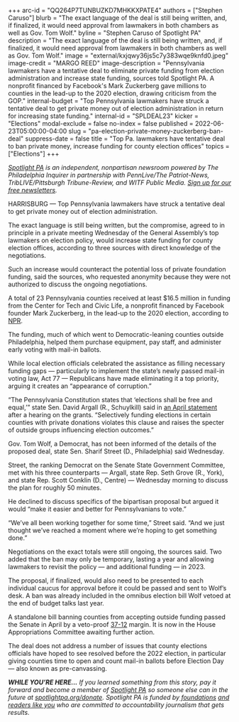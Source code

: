 +++
arc-id = "QQ264P7TUNBUZKD7MHKKXPATE4"
authors = ["Stephen Caruso"]
blurb = "The exact language of the deal is still being written, and, if finalized, it would need approval from lawmakers in both chambers as well as Gov. Tom Wolf."
byline = "Stephen Caruso of Spotlight PA"
description = "The exact language of the deal is still being written, and, if finalized, it would need approval from lawmakers in both chambers as well as Gov. Tom Wolf."
image = "external/kxjqwy36js5c7y383wqe9knfd0.jpeg"
image-credit = "MARGO REED"
image-description = "Pennsylvania lawmakers have a tentative deal to eliminate private funding from election administration and increase state funding, sources told Spotlight PA. A nonprofit financed by Facebook's Mark Zuckerberg gave millions to counties in the lead-up to the 2020 election, drawing criticism from the GOP."
internal-budget = "Top Pennsylvania lawmakers have struck a tentative deal to get private money out of election administration in return for increasing state funding."
internal-id = "SPLDEAL23"
kicker = "Elections"
modal-exclude = false
no-index = false
published = 2022-06-23T05:00:00-04:00
slug = "pa-election-private-money-zuckerberg-ban-deal"
suppress-date = false
title = "Top Pa. lawmakers have tentative deal to ban private money, increase funding for county election offices"
topics = ["Elections"]
+++

<a href="https://www.spotlightpa.org/"><i>Spotlight PA</i></a><i> is an independent, nonpartisan newsroom powered by The Philadelphia Inquirer in partnership with PennLive/The Patriot-News, TribLIVE/Pittsburgh Tribune-Review, and WITF Public Media. </i><a href="https://www.spotlightpa.org/newsletters"><i>Sign up for our free newsletters</i></a><i>.</i>

HARRISBURG — Top Pennsylvania lawmakers have struck a tentative deal to get private money out of election administration.

The exact language is still being written, but the compromise, agreed to in principle in a private meeting Wednesday of the General Assembly’s top lawmakers on election policy, would increase state funding for county election offices, according to three sources with direct knowledge of the negotiations.

Such an increase would counteract the potential loss of private foundation funding, said the sources, who requested anonymity because they were not authorized to discuss the ongoing negotiations.

<script src="https://www.spotlightpa.org/embed.js" async></script><div data-spl-embed-version="1" data-spl-src="https://www.spotlightpa.org/embeds/newsletter/"></div>

A total of 23 Pennsylvania counties received at least $16.5 million in funding from the Center for Tech and Civic Life, a nonprofit financed by Facebook founder Mark Zuckerberg, in the lead-up to the 2020 election, according to <a href="https://www.npr.org/2020/12/08/943242106/how-private-money-from-facebooks-ceo-saved-the-2020-election">NPR</a>.

The funding, much of which went to Democratic-leaning counties outside Philadelphia, helped them purchase equipment, pay staff, and administer early voting with mail-in ballots.

While local election officials celebrated the assistance as filling necessary funding gaps — particularly to implement the state’s newly passed mail-in voting law, Act 77 — Republicans have made eliminating it a top priority, arguing it creates an “appearance of corruption.”

“The Pennsylvania Constitution states that ‘elections shall be free and equal,’” state Sen. David Argall (R., Schuylkill) said in <a href="https://www.pasenategop.com/blog/senate-hearing-shines-light-on-the-private-funding-of-elections/">an April statement</a> after a hearing on the grants. “Selectively funding elections in certain counties with private donations violates this clause and raises the specter of outside groups influencing election outcomes.”

Gov. Tom Wolf, a Democrat, has not been informed of the details of the proposed deal, state Sen. Sharif Street (D., Philadelphia) said Wednesday.

Street, the ranking Democrat on the Senate State Government Committee, met with his three counterparts — Argall, state Rep. Seth Grove (R., York), and state Rep. Scott Conklin (D., Centre) — Wednesday morning to discuss the plan for roughly 50 minutes.

He declined to discuss specifics of the bipartisan proposal but argued it would “make it easier and better for Pennsylvanians to vote.”

“We’ve all been working together for some time,” Street said. “And we just thought we’ve reached a moment where we’re hoping to get something done.”

Negotiations on the exact totals were still ongoing, the sources said. Two added that the ban may only be temporary, lasting a year and allowing lawmakers to revisit the policy — and additional funding — in 2023.

<script src="https://www.spotlightpa.org/embed.js" async></script><div data-spl-embed-version="1" data-spl-src="https://www.spotlightpa.org/embeds/donate/"></div>

The proposal, if finalized, would also need to be presented to each individual caucus for approval before it could be passed and sent to Wolf’s desk. A ban was already included in the omnibus election bill Wolf vetoed at the end of budget talks last year.

A standalone bill banning counties from accepting outside funding passed the Senate in April by a veto-proof <a href="https://www.legis.state.pa.us/CFDOCS/Legis/RC/Public/rc_view_action2.cfm?sess_yr=2021&sess_ind=0&rc_body=S&rc_nbr=497">37-12</a> margin. It is now in the House Appropriations Committee awaiting further action.

The deal does not address a number of issues that county elections officials have hoped to see resolved before the 2022 election, in particular giving counties time to open and count mail-in ballots before Election Day — also known as pre-canvassing.

<i><b>WHILE YOU’RE HERE...</b></i><i> If you learned something from this story, pay it forward and become a member of </i><a href="https://www.spotlightpa.org/"><i>Spotlight PA</i></a><i> so someone else can in the future at </i><a href="http://spotlightpa.org/donate"><i>spotlightpa.org/donate</i></a><i>. Spotlight PA is funded by</i><a href="https://www.spotlightpa.org/support"><i> foundations</i></a><i> </i><a href="https://www.spotlightpa.org/support"><i>and readers like you</i></a><i> who are committed to accountability journalism that gets results.</i>
